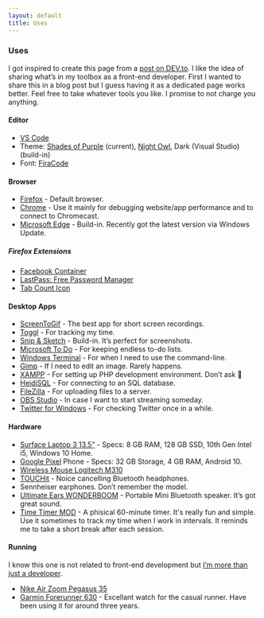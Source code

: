 ```yaml
---
layout: default
title: Uses
---
```


### Uses

I got inspired to create this page from a [post on DEV.to](https://dev.to/nickytonline/do-you-have-a-uses-page-5b82). I like the idea of sharing what’s in my toolbox as a front-end developer. First I wanted to share this in a blog post but I guess having it as a dedicated page works better. Feel free to take whatever tools you like. I promise to not charge you anything.

#### Editor

* [VS Code](https://code.visualstudio.com/)
* Theme: [Shades of Purple](https://marketplace.visualstudio.com/items?itemName=ahmadawais.shades-of-purple) (current), [Night Owl](https://marketplace.visualstudio.com/items?itemName=sdras.night-owl), Dark (Visual Studio) (build-in)
* Font: [FiraCode](https://github.com/tonsky/FiraCode/)

#### Browser

* [Firefox](https://www.mozilla.org/en-US/firefox/new/) - Default browser.
* [Chrome](https://www.google.com/chrome/) - Use it mainly for debugging website/app performance and to connect to Chromecast. 
* [Microsoft Edge](https://www.microsoft.com/en-us/edge) - Build-in. Recently got the latest version via Windows Update.

##### Firefox Extensions

* [Facebook Container](https://addons.mozilla.org/en-US/firefox/addon/facebook-container/)
* [LastPass: Free Password Manager](https://addons.mozilla.org/en-US/firefox/addon/lastpass-password-manager/)
* [Tab Count Icon](https://addons.mozilla.org/en-US/firefox/addon/tab-count-icon/)

#### Desktop Apps

* [ScreenToGif](https://www.screentogif.com/) - The best app for short screen recordings.
* [Toggl](https://toggl.com/toggl-desktop/) - For tracking my time.
* [Snip & Sketch](https://www.microsoft.com/en-us/p/snip-sketch/9mz95kl8mr0l?activetab=pivot:overviewtab) - Build-in. It’s perfect for screenshots.
* [Microsoft To Do](https://todo.microsoft.com/tasks/) - For keeping endless to-do lists.
* [Windows Terminal](https://github.com/microsoft/terminal) - For when I need to use the command-line.
* [Gimp](https://www.gimp.org/) - If I need to edit an image. Rarely happens.
* [XAMPP](https://www.apachefriends.org/index.html) - For setting up PHP development environment. Don’t ask 🙂
* [HeidiSQL](https://www.heidisql.com/) - For connecting to an SQL database.
* [FileZilla](https://filezilla-project.org/) - For uploading files to a server.
* [OBS Studio](https://obsproject.com/) - In case I want to start streaming someday.
* [Twitter for Windows](https://www.microsoft.com/en-us/p/twitter/9wzdncrfj140?activetab=pivot:overviewtab) - For checking Twitter once in a while.

#### Hardware

* [Surface Laptop 3 13.5”](https://www.microsoft.com/en-us/p/surface-laptop-3/8vfggh1r94tm?activetab=overview) - Specs: 8 GB RAM, 128 GB SSD, 10th Gen Intel i5, Windows 10 Home.
* [Google Pixel](https://www.gsmarena.com/google_pixel-8346.php) Phone - Specs: 32 GB Storage, 4 GB RAM, Android 10.
* [Wireless Mouse Logitech M310](https://www.logitech.com/en-us/product/wireless-mouse-m310)
* [TOUCHit](https://sackit.dk/touchit-horetelefoner/70020-touchit-horetelefoner-black.html) - Noice cancelling Bluetooth headphones.
* Sennheiser earphones. Don’t remember the model.
* [Ultimate Ears WONDERBOOM](https://www.ultimateears.com/en-us/wireless-speakers/wonderboom.html) - Portable Mini Bluetooth speaker. It’s got great sound.
* [Time Timer MOD](https://www.timetimer.com/collections/all-1/products/time-timer-mod) - A phisical 60-minute timer. It's really fun and simple. Use it sometimes to track my time when I work in intervals. It reminds me to take a short break after each session.

#### Running

I know this one is not related to front-end development but [I’m more than just a developer](https://dzhavat.github.io/2019/07/28/on-being-more-than-just-a-developer.html).

* [Nike Air Zoom Pegasus 35](https://www.nike.com/t/air-zoom-pegasus-35-mens-running-shoe-kX9NZL/942851-600)
* [Garmin Forerunner 630](https://buy.garmin.com/en-US/US/p/516105) - Excellant watch for the casual runner. Have been using it for around three years.
